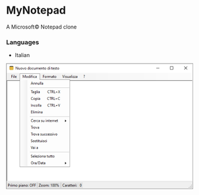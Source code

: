# MyNotepad
A Microsoft&copy; Notepad clone
### Languages
* Italian

<img alt="Logo" src="screenshot_demo.png" />
